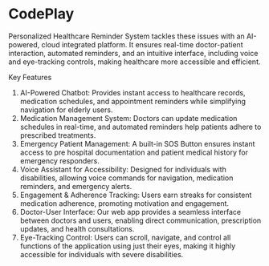 # CodePlay
Personalized Healthcare Reminder System tackles these issues with an AI-powered, cloud integrated platform. It ensures real-time doctor-patient interaction, automated reminders, and an  intuitive interface, including voice and eye-tracking controls, making healthcare more accessible  and efficient. 

Key Features 
1. AI-Powered Chatbot: Provides instant access to healthcare records, medication 
schedules, and appointment reminders while simplifying navigation for elderly users. 
2. Medication Management System: Doctors can update medication schedules in real-time, 
and automated reminders help patients adhere to prescribed treatments. 
3. Emergency Patient Management: A built-in SOS Button ensures instant access to pre
hospital documentation and patient medical history for emergency responders. 
4. Voice Assistant for Accessibility: Designed for individuals with disabilities, allowing 
voice commands for navigation, medication reminders, and emergency alerts. 
5. Engagement & Adherence Tracking: Users earn streaks for consistent medication 
adherence, promoting motivation and engagement. 
6. Doctor-User Interface: Our web app provides a seamless interface between doctors and 
users, enabling direct communication, prescription updates, and health consultations. 
7. Eye-Tracking Control: Users can scroll, navigate, and control all functions of the 
application using just their eyes, making it highly accessible for individuals with severe 
disabilities. 
